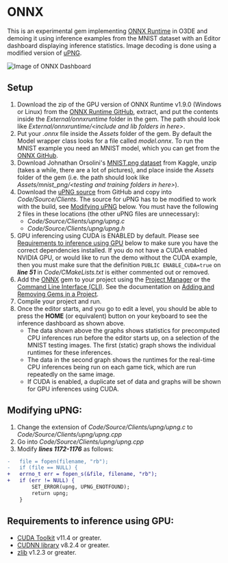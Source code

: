 # ONNX

This is an experimental gem implementing [ONNX Runtime](https://onnxruntime.ai/) in O3DE and demoing it using inference examples from the MNIST dataset with an Editor dashboard displaying inference statistics. Image decoding is done using a modified version of [uPNG](https://github.com/elanthis/upng).

![Image of ONNX Dashboard](https://user-images.githubusercontent.com/108667365/182392987-e39a38af-169e-47a8-b14d-c18c431386ee.png)

## Setup

1. Download the zip of the GPU version of ONNX Runtime v1.9.0 (Windows or Linux) from the [ONNX Runtime GitHub](https://github.com/microsoft/onnxruntime/releases/tag/v1.9.0), extract, and put the contents inside the *External/onnxruntime* folder in the gem. The path should look like *External/onnxruntime/\<include and lib folders in here\>*.
2. Put your *.onnx* file inside the *Assets* folder of the gem. By default the Model wrapper class looks for a file called *model.onnx*. To run the MNIST example you need an MNIST model, which you can get from the [ONNX GitHub](https://github.com/onnx/models/tree/main/vision/classification/mnist).
3. Download Johnathan Orsolini's [MNIST.png dataset](https://www.kaggle.com/datasets/playlist/mnistzip) from Kaggle, unzip (takes a while, there are a lot of pictures), and place inside the *Assets* folder of the gem (i.e. the path should look like *Assets/mnist_png/\<testing and training folders in here\>*).
4. Download the [uPNG source](https://github.com/elanthis/upng) from GitHub and copy into *Code/Source/Clients*. The source for uPNG has to be modified to work with the build, see [Modifying uPNG](#modifying-upng) below. You must have the following 2 files in these locations (the other uPNG files are unnecessary):
    - *Code/Source/Clients/upng/upng.c*
    - *Code/Source/Clients/upng/upng.h*
5. GPU inferencing using CUDA is ENABLED by default. Please see [Requirements to inference using GPU](#requirements-to-inference-using-gpu) below to make sure you have the correct dependencies installed. If you do not have a CUDA enabled NVIDIA GPU, or would like to run the demo without the CUDA example, then you must make sure that the definition `PUBLIC ENABLE_CUDA=true` on ***line 51*** in *Code/CMakeLists.txt* is either commented out or removed.
6. Add the [ONNX](#onnx) gem to your project using the [Project Manager](https://docs.o3de.org/docs/user-guide/project-config/add-remove-gems/) or the [Command Line Interface (CLI)](https://docs.o3de.org/docs/user-guide/project-config/add-remove-gems/#using-the-command-line-interface-cli). See the documentation on  [Adding and Removing Gems in a Project](https://docs.o3de.org/docs/user-guide/project-config/add-remove-gems/).
7. Compile your project and run.
8. Once the editor starts, and you go to edit a level, you should be able to press the **HOME** (or equivalent) button on your keyboard to see the inference dashboard as shown above.
    - The data shown above the graphs shows statistics for precomputed CPU inferences run before the editor starts up, on a selection of the MNIST testing images. The first (static) graph shows the individual runtimes for these inferences.
    - The data in the second graph shows the runtimes for the real-time CPU inferences being run on each game tick, which are run repeatedly on the same image.
    - If CUDA is enabled, a duplicate set of data and graphs will be shown for GPU inferences using CUDA.

## Modifying uPNG:

1. Change the extension of *Code/Source/Clients/upng/upng.c* to *Code/Source/Clients/upng/upng.cpp*
2. Go into *Code/Source/Clients/upng/upng.cpp*
3. Modify ***lines 1172-1176*** as follows:
```diff
-	file = fopen(filename, "rb");
-	if (file == NULL) {
+   errno_t err = fopen_s(&file, filename, "rb");
+	if (err != NULL) {
		SET_ERROR(upng, UPNG_ENOTFOUND);
		return upng;
	}
```

## Requirements to inference using GPU:

- [CUDA Toolkit](https://developer.nvidia.com/cuda-toolkit) v11.4 or greater.
- [CUDNN library](https://developer.nvidia.com/cudnn) v8.2.4 or greater.
- [zlib](https://zlib.net/) v1.2.3 or greater.
